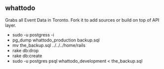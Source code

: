 ## whattodo 

Grabs all Event Data in Toronto. Fork it to add sources or build on top of API layer.

- sudo -u postgress -i
- pg_dump whattodo_production backup.sql
- mv the_backup.sql ../../../home/rails
- rake db:drop
- rake db:create
- sudo -u postgres psql whattodo_development < the_backup.sql
